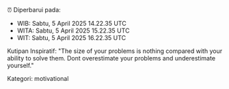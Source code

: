 ⏰ Diperbarui pada:
- WIB: Sabtu, 5 April 2025 14.22.35 UTC
- WITA: Sabtu, 5 April 2025 15.22.35 UTC
- WIT: Sabtu, 5 April 2025 16.22.35 UTC

Kutipan Inspiratif:
"The size of your problems is nothing compared with your ability to solve them. Dont overestimate your problems and underestimate yourself."


Kategori: motivational

